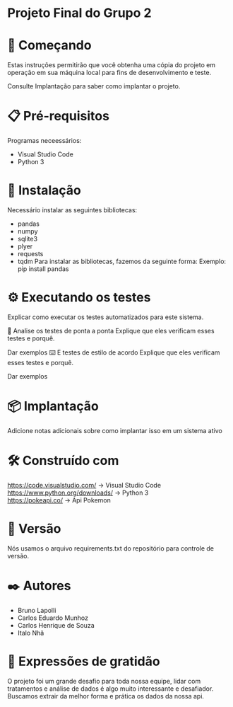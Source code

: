 # Projeto Final do Grupo 2

# 🚀 Começando
Estas instruções permitirão que você obtenha uma cópia do projeto em operação em sua máquina local para fins de desenvolvimento e teste.

Consulte Implantação para saber como implantar o projeto.

# 📋 Pré-requisitos
Programas neceessários:
 - Visual Studio Code
 - Python 3

# 🔧 Instalação
 Necessário instalar as seguintes bibliotecas:
 - pandas
 - numpy
 - sqlite3
 - plyer
 - requests
 - tqdm
Para instalar as bibliotecas, fazemos da seguinte forma:
Exemplo: pip install pandas

# ⚙️ Executando os testes
Explicar como executar os testes automatizados para este sistema.

🔩 Analise os testes de ponta a ponta
Explique que eles verificam esses testes e porquê.

Dar exemplos
⌨️ E testes de estilo de acordo
Explique que eles verificam esses testes e porquê.

Dar exemplos

# 📦 Implantação
Adicione notas adicionais sobre como implantar isso em um sistema ativo

# 🛠️ Construído com
https://code.visualstudio.com/     -> Visual Studio Code                                      
https://www.python.org/downloads/  -> Python 3                                               
https://pokeapi.co/                -> Api Pokemon

# 📌 Versão
Nós usamos o arquivo requirements.txt do repositório para controle de versão.

# ✒️ Autores
 - Bruno Lapolli
 - Carlos Eduardo Munhoz
 - Carlos Henrique de Souza
 - Italo Nhã

# 🎁 Expressões de gratidão
O projeto foi um grande desafio para toda nossa equipe, lidar com tratamentos e análise de dados é algo muito interessante e desafiador. Buscamos extrair da melhor forma e prática os dados da nossa api.
